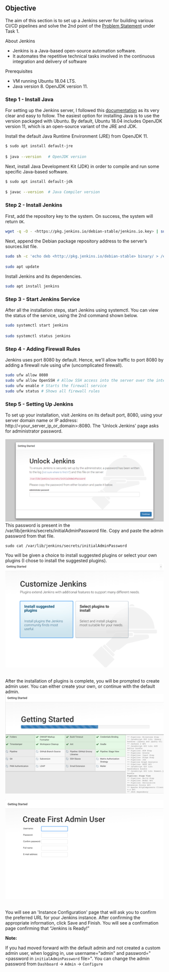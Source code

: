 ## **Objective**

The aim of this section is to set up a Jenkins server for building various CI/CD pipelines and solve the 2nd point of the [Problem Statement](problem_statements.md) under Task 1.

About Jenkins

- Jenkins is a Java-based open-source automation software. 
- It automates the repetitive technical tasks involved in the continuous integration and delivery of software

Prerequisites

- VM running Ubuntu 18.04 LTS.
- Java version 8. OpenJDK version 11.

### **Step 1 - Install Java**

For setting up the Jenkins server, I followed this [documentation](https://www.digitalocean.com/community/tutorials/how-to-install-jenkins-on-ubuntu-18-04) as its very clear and easy to follow. The easiest option for installing Java is to use the version packaged with Ubuntu. By default, Ubuntu 18.04 includes OpenJDK version 11, which is an open-source variant of the JRE and JDK.

Install the default Java Runtime Environment (JRE) from OpenJDK 11.

```bash
$ sudo apt install default-jre 

$ java --version   # OpenJDK version
```

Next, install Java Development Kit (JDK) in order to compile and run some specific Java-based software.

```bash
$ sudo apt install default-jdk

$ javac --version  # Java Compiler version
```

### **Step 2 - Install Jenkins**

First, add the repository key to the system. On success, the system will return `OK`.

```bash
wget -q -O - <https://pkg.jenkins.io/debian-stable/jenkins.io.key> | sudo apt-key add -
```

Next, append the Debian package repository address to the server’s sources.list file.

```bash
sudo sh -c 'echo deb <http://pkg.jenkins.io/debian-stable> binary/ > /etc/apt/sources.list.d/jenkins.list'

sudo apt update
```

Install Jenkins and its dependencies.

```bash
sudo apt install jenkins
```

### **Step 3 - Start Jenkins Service**

After all the installation steps, start Jenkins using systemctl. You can view the status of the service, using the 2nd command shown below.

```bash
sudo systemctl start jenkins

sudo systemctl status jenkins
```

### **Step 4 - Adding Firewall Rules**

Jenkins uses port 8080 by default. Hence, we'll allow traffic to port 8080 by adding a firewall rule using ufw (uncomplicated firewall).

```bash
sudo ufw allow 8080
sudo ufw allow OpenSSH # Allow SSH access into the server over the internet
sudo ufw enable # Starts the firewall service
sudo ufw status # Shows all firewall rules
```

### **Step 5 - Setting Up Jenkins**

To set up your installation, visit Jenkins on its default port, 8080, using your server domain name or IP address: http://<your_server_ip_or_domain>:8080. The 'Unlock Jenkins' page asks for administrator password.  
&nbsp;
![Screenshot](img/jenkins_setup_1.png)
This password is present in the /var/lib/jenkins/secrets/initialAdminPassword file. Copy and paste the admin password from that file.
```
sudo cat /var/lib/jenkins/secrets/initialAdminPassword
```

You will be given a choice to install suggested plugins or select your own plugins (I chose to install the suggested plugins).
![Screenshot](img/jenkins_setup_2.png)
&nbsp;

After the installation of plugins is complete, you will be prompted to create admin user. You can either create your own, or continue with the default admin.
![Screenshot](img/jenkins_setup_3.png)&nbsp;
![Screenshot](img/jenkins_setup_4.png)&nbsp;

You will see an 'Instance Configuration' page that will ask you to confirm the preferred URL for your Jenkins instance. After confirming the appropriate information, click Save and Finish. You will see a confirmation page confirming that “Jenkins is Ready!”


**Note:**

If you had moved forward with the default admin and not created a custom admin user, when logging in, use username="admin" and password="<password in `initialAdminPassword` file>". You can change the admin password from `Dashboard` → `Admin` → `Configure`